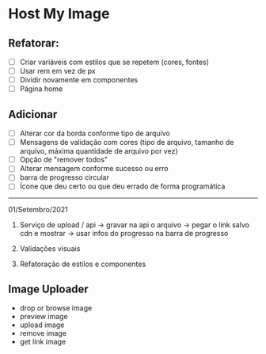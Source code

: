 # Host My Image

## Refatorar:

- [ ] Criar variáveis com estilos que se repetem (cores, fontes)
- [ ] Usar rem em vez de px
- [ ] Dividir novamente em componentes
- [ ] Página home

## Adicionar

- [ ] Alterar cor da borda conforme tipo de arquivo
- [ ] Mensagens de validação com cores (tipo de arquivo, tamanho de arquivo, máxima quantidade de arquivo por vez)
- [ ] Opção de "remover todos"
- [ ] Alterar mensagem conforme sucesso ou erro
- [ ] barra de progresso circular
- [ ] Ícone que deu certo ou que deu errado de forma programática

---

01/Setembro/2021

1. Serviço de upload / api
-> gravar na api o arquivo
-> pegar o link salvo cdn e mostrar
-> usar infos do progresso na barra de progresso

2. Validações visuais
3. Refatoração de estilos e componentes

## Image Uploader

<app-form>
  <app-dropzone />
  <app-browse />
</app-form>
<app-files>
  <app-preview />
  <app-status />
</app-files>

- drop or browse image
- preview image
- upload image
- remove image
- get link image

